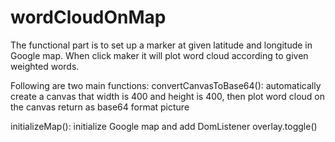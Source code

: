 # wordCloudOnMap
The functional part is to set up a marker at given latitude and longitude in Google map. When click maker it will plot word cloud according to given weighted words.

Following are two main functions:
convertCanvasToBase64():
  automatically create a canvas that width is 400 and height is 400, then plot word cloud on the canvas return as base64 format picture

initializeMap():
  initialize Google map and add DomListener overlay.toggle()
